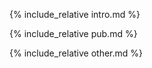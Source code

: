  {% include_relative intro.md %}
 
 {% include_relative pub.md %}

 {% include_relative other.md %}
